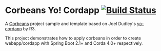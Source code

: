 
# Corbeans Yo! Cordapp [![Build Status](https://travis-ci.org/manosbatsis/corbeans-yo-cordapp.svg?branch=master)](https://travis-ci.org/manosbatsis/corbeans-yo-cordapp)

A [Corbeans](https://manosbatsis.github.io/corbeans/) project sample and template 
based on Joel Dudley's [yo-cordapp](https://github.com/corda/samples/tree/release-V3/yo-cordapp) by R3.

This project demonstrates how to apply corbeans in order to create webapp/cordapp with 
Spring Boot 2.1+ and Corda 4.0+ respectively.